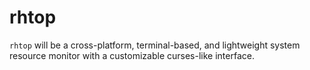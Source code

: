 # rhtop

`rhtop` will be a cross-platform, terminal-based, and lightweight system resource monitor with a customizable curses-like interface.


